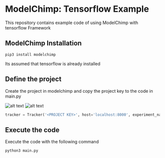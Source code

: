 # ModelChimp: Tensorflow Example

This repository contains example code of using ModelChimp with tensorflow Framework



## ModelChimp Installation


```shell
pip3 install modelchimp
```

Its assumed that tensorflow is already installed


## Define the project

Create the project in modelchimp and copy the project key to the code in main.py

![alt text](https://docs.modelchimp.com/doc_project_definition.png )
![alt text](https://docs.modelchimp.com/doc_project_key.png )

```python
tracker = Tracker('<PROJECT KEY>', host='localhost:8000', experiment_name='MNIST Classification') #MODELCHIMP
```

## Execute the code
Execute the code with the following command

```bash
python3 main.py
```
